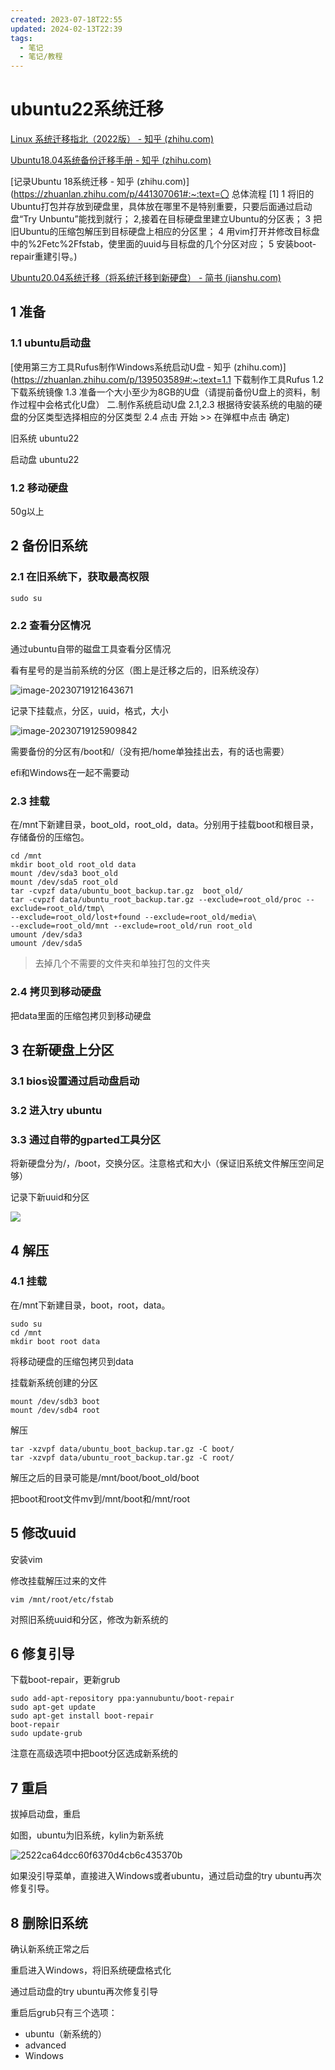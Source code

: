 ```yaml
---
created: 2023-07-18T22:55
updated: 2024-02-13T22:39
tags:
  - 笔记
  - 笔记/教程
---
```


# ubuntu22系统迁移

[Linux 系统迁移指北（2022版） - 知乎 (zhihu.com)](https://zhuanlan.zhihu.com/p/529864504)

[Ubuntu18.04系统备份迁移手册 - 知乎 (zhihu.com)](https://zhuanlan.zhihu.com/p/126228018)

[记录Ubuntu 18系统迁移 - 知乎 (zhihu.com)](https://zhuanlan.zhihu.com/p/441307061#:~:text=〇 总体流程 [1] 1 将旧的Ubuntu打包并存放到硬盘里，具体放在哪里不是特别重要，只要后面通过启动盘“Try Unbuntu”能找到就行； 2,接着在目标硬盘里建立Ubuntu的分区表； 3 把旧Ubuntu的压缩包解压到目标硬盘上相应的分区里； 4 用vim打开并修改目标盘中的%2Fetc%2Ffstab，使里面的uuid与目标盘的几个分区对应； 5 安装boot-repair重建引导。)

[Ubuntu20.04系统迁移（将系统迁移到新硬盘） - 简书 (jianshu.com)](https://www.jianshu.com/p/8b067b9bab2c)

## 1 准备

### 1.1 ubuntu启动盘

[使用第三方工具Rufus制作Windows系统启动U盘 - 知乎 (zhihu.com)](https://zhuanlan.zhihu.com/p/139503589#:~:text=1.1 下载制作工具Rufus 1.2 下载系统镜像 1.3 准备一个大小至少为8GB的U盘（请提前备份U盘上的资料，制作过程中会格式化U盘） 二.制作系统启动U盘 2.1,2.3 根据待安装系统的电脑的硬盘的分区类型选择相应的分区类型 2.4 点击 开始 >> 在弹框中点击 确定)

旧系统 ubuntu22

启动盘 ubuntu22

### 1.2 移动硬盘

50g以上

## 2 备份旧系统

### 2.1 在旧系统下，获取最高权限

```shell
sudo su
```

### 2.2 查看分区情况

通过ubuntu自带的磁盘工具查看分区情况

看有星号的是当前系统的分区（图上是迁移之后的，旧系统没存）

![image-20230719121643671](https://gcore.jsdelivr.net/gh/wsm6636/pic/202307191216818.png)

记录下挂载点，分区，uuid，格式，大小

![image-20230719125909842](https://gcore.jsdelivr.net/gh/wsm6636/pic/202307191259952.png)

需要备份的分区有/boot和/（没有把/home单独挂出去，有的话也需要）

efi和Windows在一起不需要动

### 2.3 挂载

在/mnt下新建目录，boot_old，root_old，data。分别用于挂载boot和根目录，存储备份的压缩包。

```shell
cd /mnt
mkdir boot_old root_old data
mount /dev/sda3 boot_old
mount /dev/sda5 root_old
tar -cvpzf data/ubuntu_boot_backup.tar.gz  boot_old/
tar -cvpzf data/ubuntu_root_backup.tar.gz --exclude=root_old/proc --exclude=root_old/tmp\
--exclude=root_old/lost+found --exclude=root_old/media\
--exclude=root_old/mnt --exclude=root_old/run root_old
umount /dev/sda3
umount /dev/sda5
```

> 去掉几个不需要的文件夹和单独打包的文件夹

### 2.4 拷贝到移动硬盘

把data里面的压缩包拷贝到移动硬盘

## 3 在新硬盘上分区

### 3.1 bios设置通过启动盘启动

### 3.2 进入try ubuntu

### 3.3 通过自带的gparted工具分区

将新硬盘分为/，/boot，交换分区。注意格式和大小（保证旧系统文件解压空间足够）

记录下新uuid和分区

![](https://gcore.jsdelivr.net/gh/wsm6636/pic/202307191259150.png)

## 4 解压

### 4.1 挂载

在/mnt下新建目录，boot，root，data。

```shell
sudo su
cd /mnt
mkdir boot root data
```

将移动硬盘的压缩包拷贝到data

挂载新系统创建的分区

```shell
mount /dev/sdb3 boot
mount /dev/sdb4 root
```

解压

```shell
tar -xzvpf data/ubuntu_boot_backup.tar.gz -C boot/
tar -xzvpf data/ubuntu_root_backup.tar.gz -C root/
```

解压之后的目录可能是/mnt/boot/boot_old/boot

把boot和root文件mv到/mnt/boot和/mnt/root

## 5 修改uuid

安装vim

修改挂载解压过来的文件

```shell
vim /mnt/root/etc/fstab
```

对照旧系统uuid和分区，修改为新系统的

## 6 修复引导

下载boot-repair，更新grub

```shell
sudo add-apt-repository ppa:yannubuntu/boot-repair
sudo apt-get update
sudo apt-get install boot-repair
boot-repair
sudo update-grub
```

注意在高级选项中把boot分区选成新系统的

## 7 重启

拔掉启动盘，重启

如图，ubuntu为旧系统，kylin为新系统

![2522ca64dcc60f6370d4cb6c435370b](https://gcore.jsdelivr.net/gh/wsm6636/pic/202307191321349.jpg)

如果没引导菜单，直接进入Windows或者ubuntu，通过启动盘的try ubuntu再次修复引导。

## 8 删除旧系统

确认新系统正常之后

重启进入Windows，将旧系统硬盘格式化

通过启动盘的try ubuntu再次修复引导

重启后grub只有三个选项：

- ubuntu（新系统的）
- advanced
- Windows